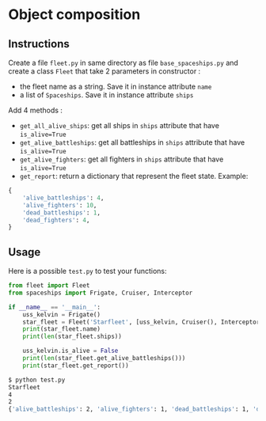 # Object composition

## Instructions

Create a file `fleet.py` in same directory as file `base_spaceships.py` and create a class `Fleet` that take 2 parameters in constructor :

* the fleet name as a string. Save it in instance attribute `name`
* a list of `Spaceships`. Save it in instance attribute `ships`

Add 4 methods :

* `get_all_alive_ships`: get all ships in `ships` attribute that have `is_alive=True`
* `get_alive_battleships`: get all battleships in `ships` attribute that have `is_alive=True`
* `get_alive_fighters`: get all fighters in `ships` attribute that have `is_alive=True`
* `get_report`: return a dictionary that represent the fleet state. Example:

```python
{
    'alive_battleships': 4,
    'alive_fighters': 10,
    'dead_battleships': 1,
    'dead_fighters': 4,
}
```


## Usage

Here is a possible `test.py` to test your functions:

```python
from fleet import Fleet
from spaceships import Frigate, Cruiser, Interceptor

if __name__ == '__main__':
    uss_kelvin = Frigate()
    star_fleet = Fleet('Starfleet', [uss_kelvin, Cruiser(), Interceptor(), Cruiser()])
    print(star_fleet.name)
    print(len(star_fleet.ships))

    uss_kelvin.is_alive = False
    print(len(star_fleet.get_alive_battleships()))
    print(star_fleet.get_report())
```

```bash
$ python test.py
Starfleet
4
2
{'alive_battleships': 2, 'alive_fighters': 1, 'dead_battleships': 1, 'dead_fighters': 0}
```
